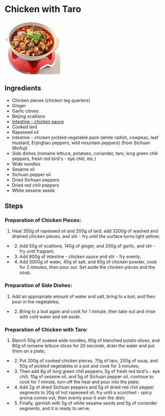 # Chicken with Taro

![Chicken with Taro](/images/芋儿鸡.jpg)

## Ingredients

- Chicken pieces (chicken leg quarters)
- Ginger
- Garlic cloves
- Beijing scallions
- [Intestine - chicken sauce](/配料/肥肠鸡酱料.md)
- Cooked lard
- Rapeseed oil
- Intestine - chicken pickled vegetable pack (white radish, cowpeas, leaf mustard, Erjingtiao peppers, wild mountain peppers) (from Sichuan Minfuji)
- Side dishes (romaine lettuce, potatoes, coriander, taro, long green chili peppers, fresh red bird's - eye chili, etc.)
- Wide noodles
- Sesame oil
- Sichuan pepper oil
- Dried Sichuan peppers
- Dried red chili peppers
- White sesame seeds

## Steps

### Preparation of Chicken Pieces:

1. Heat 350g of rapeseed oil and 200g of lard, add 3200g of washed and drained chicken pieces, and stir - fry until the surface turns light yellow;

- 2. Add 50g of scallions, 140g of ginger, and 200g of garlic, and stir - fry until fragrant;
- 3. Add 800g of intestine - chicken sauce and stir - fry evenly;
- 4. Add 3000g of water, 40g of salt, and 60g of chicken powder, cook for 2 minutes, then pour out. Set aside the chicken pieces and the soup.

### Preparation of Side Dishes:

1. Add an appropriate amount of water and salt, bring to a boil, and then pour in the vegetables;

- 2. Bring to a boil again and cook for 1 minute, then take out and rinse with cold water and set aside.

### Preparation of Chicken with Taro:

1. Blanch 50g of soaked wide noodles, 60g of blanched potato slices, and 80g of romaine lettuce slices for 20 seconds, drain the water and put them on a plate;

- 2. Put 200g of cooked chicken pieces, 70g of taro, 250g of soup, and 50g of pickled vegetables in a pot and cook for 3 minutes;
- 3. Then add 8g of long green chili peppers, 5g of fresh red bird's - eye chili, 10g of sesame oil, and 5g of Sichuan pepper oil, continue to cook for 1 minute, turn off the heat and pour into the plate;
- 4. Add 2g of dried Sichuan peppers and 5g of dried red chili pepper segments to 20g of hot rapeseed oil, fry until a scorched - spicy aroma comes out, then evenly pour it over the dish;
- 5. Finally, garnish with 5g of white sesame seeds and 5g of coriander segments, and it is ready to serve.
